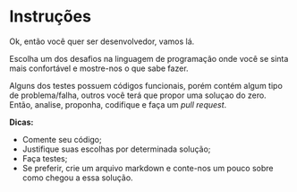Instruções
==========

Ok, então você quer ser desenvolvedor, vamos lá.

Escolha um dos desafios na linguagem de programação onde você se sinta mais confortável e mostre-nos o que sabe fazer.

Alguns dos testes possuem códigos funcionais, porém contém algum tipo de problema/falha, outros você terá que propor uma soluçao do zero. Então, analise, proponha, codifique e faça um *pull request*.

**Dicas:**
 - Comente seu código;
 - Justifique suas escolhas por determinada solução;
 - Faça testes;
 - Se preferir, crie um arquivo markdown e conte-nos um pouco sobre como chegou a essa solução.
